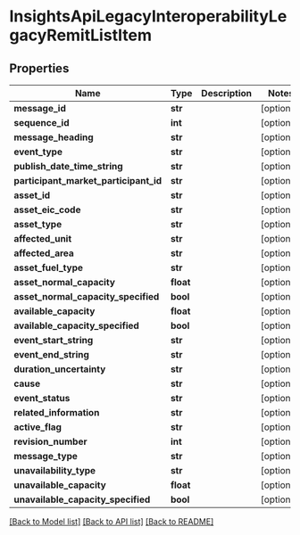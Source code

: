 # InsightsApiLegacyInteroperabilityLegacyRemitListItem

## Properties
Name | Type | Description | Notes
------------ | ------------- | ------------- | -------------
**message_id** | **str** |  | [optional] 
**sequence_id** | **int** |  | [optional] 
**message_heading** | **str** |  | [optional] 
**event_type** | **str** |  | [optional] 
**publish_date_time_string** | **str** |  | [optional] 
**participant_market_participant_id** | **str** |  | [optional] 
**asset_id** | **str** |  | [optional] 
**asset_eic_code** | **str** |  | [optional] 
**asset_type** | **str** |  | [optional] 
**affected_unit** | **str** |  | [optional] 
**affected_area** | **str** |  | [optional] 
**asset_fuel_type** | **str** |  | [optional] 
**asset_normal_capacity** | **float** |  | [optional] 
**asset_normal_capacity_specified** | **bool** |  | [optional] 
**available_capacity** | **float** |  | [optional] 
**available_capacity_specified** | **bool** |  | [optional] 
**event_start_string** | **str** |  | [optional] 
**event_end_string** | **str** |  | [optional] 
**duration_uncertainty** | **str** |  | [optional] 
**cause** | **str** |  | [optional] 
**event_status** | **str** |  | [optional] 
**related_information** | **str** |  | [optional] 
**active_flag** | **str** |  | [optional] 
**revision_number** | **int** |  | [optional] 
**message_type** | **str** |  | [optional] 
**unavailability_type** | **str** |  | [optional] 
**unavailable_capacity** | **float** |  | [optional] 
**unavailable_capacity_specified** | **bool** |  | [optional] 

[[Back to Model list]](../README.md#documentation-for-models) [[Back to API list]](../README.md#documentation-for-api-endpoints) [[Back to README]](../README.md)

